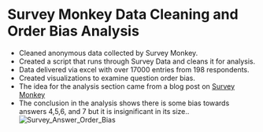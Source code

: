 # Survey Monkey Data Cleaning and Order Bias Analysis

- Cleaned anonymous data collected by Survey Monkey. 
- Created a script that runs through Survey Data and cleans it for analysis. 
- Data delivered via excel with over 17000 entries from 198 respondents. 
- Created visualizations to examine question order bias.
- The idea for the analysis section came from a blog post on [Survey Monkey](https://www.surveymonkey.com/curiosity/eliminate-order-bias-to-improve-your-survey-responses/)
- The conclusion in the analysis shows there is some bias towards answers 4,5,6, and 7 but it is insignificant in its size.. 
![Survey_Answer_Order_Bias](https://github.com/gfulham/survey_monkey/blob/3f553336d5ea6b2dcd0753b4cb3ed8b2e3b45345/images/Survey%20Answer%20Order%20Bias.png)
